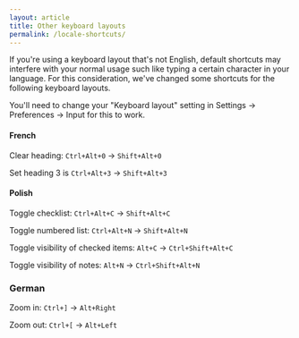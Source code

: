 ```yaml
---
layout: article
title: Other keyboard layouts
permalink: /locale-shortcuts/
---
```


If you're using a keyboard layout that's not English, default shortcuts may interfere with your normal usage such like typing a certain character in your language. For this consideration, we've changed some shortcuts for the following keyboard layouts.

You'll need to change your "Keyboard layout" setting in Settings → Preferences → Input for this to work.

#### French

Clear heading:  `Ctrl+Alt+0` → `Shift+Alt+0`

Set heading 3 is `Ctrl+Alt+3` → `Shift+Alt+3`

#### Polish

Toggle checklist: `Ctrl+Alt+C` → `Shift+Alt+C`

Toggle numbered list: `Ctrl+Alt+N` → `Shift+Alt+N`

Toggle visibility of checked items: `Alt+C` → `Ctrl+Shift+Alt+C`

Toggle visibility of notes: `Alt+N` → `Ctrl+Shift+Alt+N`



### German

Zoom in: `Ctrl+]` → `Alt+Right`

Zoom out: `Ctrl+[` → `Alt+Left`
